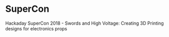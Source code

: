 # SuperCon
Hackaday SuperCon 2018 - Swords and High Voltage: Creating 3D Printing designs for electronics props 
